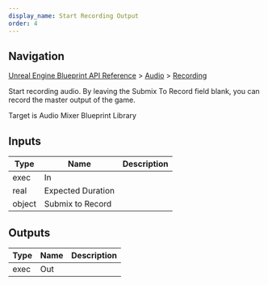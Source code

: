 ```yaml
---
display_name: Start Recording Output
order: 4
---
```

## Navigation

[Unreal Engine Blueprint API Reference](https://dev.epicgames.com/documentation/en-us/unreal-engine/BlueprintAPI) > [Audio](https://dev.epicgames.com/documentation/en-us/unreal-engine/BlueprintAPI/Audio) > [Recording](https://dev.epicgames.com/documentation/en-us/unreal-engine/BlueprintAPI/Audio/Recording)

Start recording audio. By leaving the Submix To Record field blank, you can record the master output of the game.

Target is Audio Mixer Blueprint Library

## Inputs

| Type | Name | Description |
| --- | --- | --- |
| exec | In |  |
| real | Expected Duration |  |
| object | Submix to Record |  |

## Outputs

| Type | Name | Description |
| --- | --- | --- |
| exec | Out |  |
